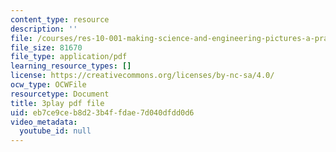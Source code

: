 ```yaml
---
content_type: resource
description: ''
file: /courses/res-10-001-making-science-and-engineering-pictures-a-practical-guide-to-presenting-your-work-spring-2016/eb7ce9ceb8d23b4ffdae7d040dfdd0d6_pygr71mFnvo.pdf
file_size: 81670
file_type: application/pdf
learning_resource_types: []
license: https://creativecommons.org/licenses/by-nc-sa/4.0/
ocw_type: OCWFile
resourcetype: Document
title: 3play pdf file
uid: eb7ce9ce-b8d2-3b4f-fdae-7d040dfdd0d6
video_metadata:
  youtube_id: null
---
```

